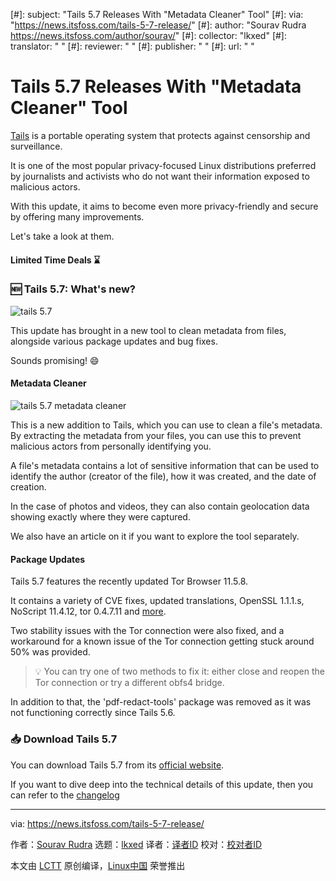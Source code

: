 [#]: subject: "Tails 5.7 Releases With "Metadata Cleaner" Tool"
[#]: via: "https://news.itsfoss.com/tails-5-7-release/"
[#]: author: "Sourav Rudra https://news.itsfoss.com/author/sourav/"
[#]: collector: "lkxed"
[#]: translator: " "
[#]: reviewer: " "
[#]: publisher: " "
[#]: url: " "

Tails 5.7 Releases With "Metadata Cleaner" Tool
======

[Tails][1] is a portable operating system that protects against censorship and surveillance.

It is one of the most popular privacy-focused Linux distributions preferred by journalists and activists who do not want their information exposed to malicious actors.

With this update, it aims to become even more privacy-friendly and secure by offering many improvements.

Let's take a look at them. 

#### Limited Time Deals ⌛

### 🆕 Tails 5.7: What's new?

![tails 5.7][2]

This update has brought in a new tool to clean metadata from files, alongside various package updates and bug fixes.

Sounds promising! 😄

#### Metadata Cleaner

![tails 5.7 metadata cleaner][3]

This is a new addition to Tails, which you can use to clean a file's metadata. By extracting the metadata from your files, you can use this to prevent malicious actors from personally identifying you.

A file's metadata contains a lot of sensitive information that can be used to identify the author (creator of the file), how it was created, and the date of creation. 

In the case of photos and videos, they can also contain geolocation data showing exactly where they were captured.

We also have an article on it if you want to explore the tool separately.

#### Package Updates

Tails 5.7 features the recently updated Tor Browser 11.5.8.

It contains a variety of CVE fixes, updated translations, OpenSSL 1.1.1.s, NoScript 11.4.12, tor 0.4.7.11 and [more][4].

Two stability issues with the Tor connection were also fixed, and a workaround for a known issue of the Tor connection getting stuck around 50% was provided.

> 💡 You can try one of two methods to fix it: either close and reopen the Tor connection or try a different obfs4 bridge.

In addition to that, the 'pdf-redact-tools' package was removed as it was not functioning correctly since Tails 5.6.

### 📥 Download Tails 5.7

You can download Tails 5.7 from its [official website][5].

If you want to dive deep into the technical details of this update, then you can refer to the [changelog][6]

--------------------------------------------------------------------------------

via: https://news.itsfoss.com/tails-5-7-release/

作者：[Sourav Rudra][a]
选题：[lkxed][b]
译者：[译者ID](https://github.com/译者ID)
校对：[校对者ID](https://github.com/校对者ID)

本文由 [LCTT](https://github.com/LCTT/TranslateProject) 原创编译，[Linux中国](https://linux.cn/) 荣誉推出

[a]: https://news.itsfoss.com/author/sourav/
[b]: https://github.com/lkxed
[1]: https://tails.boum.org
[2]: https://news.itsfoss.com/content/images/2022/11/Tails_5.7.png
[3]: https://news.itsfoss.com/content/images/2022/11/Tails_5.7_MetadataCleaner.png
[4]: https://blog.torproject.org/new-release-tor-browser-1158/
[5]: https://tails.boum.org/install/
[6]: https://tails.boum.org/news/version_5.7/
